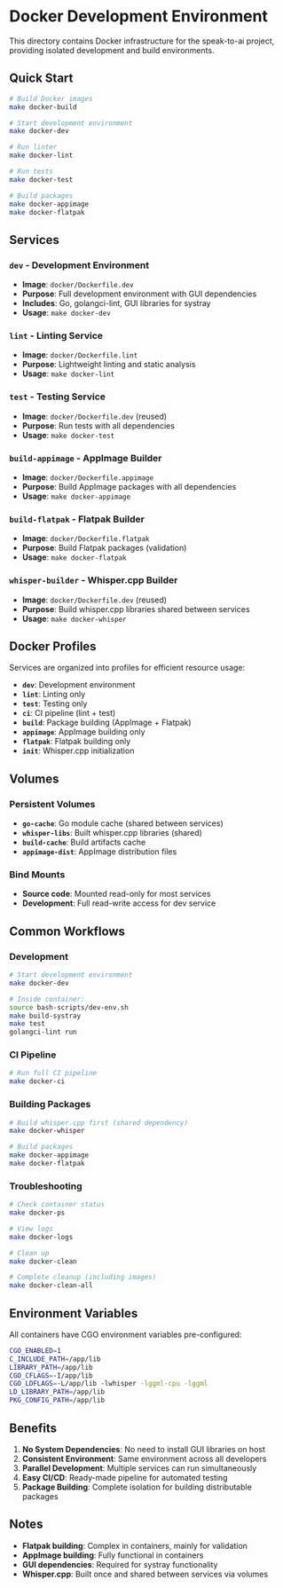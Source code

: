 # Docker Development Environment

This directory contains Docker infrastructure for the speak-to-ai project, providing isolated development and build environments.

## Quick Start

```bash
# Build Docker images
make docker-build

# Start development environment
make docker-dev

# Run linter
make docker-lint

# Run tests
make docker-test

# Build packages
make docker-appimage
make docker-flatpak
```

## Services

### `dev` - Development Environment
- **Image**: `docker/Dockerfile.dev`
- **Purpose**: Full development environment with GUI dependencies
- **Includes**: Go, golangci-lint, GUI libraries for systray
- **Usage**: `make docker-dev`

### `lint` - Linting Service  
- **Image**: `docker/Dockerfile.lint`
- **Purpose**: Lightweight linting and static analysis
- **Usage**: `make docker-lint`

### `test` - Testing Service
- **Image**: `docker/Dockerfile.dev` (reused)
- **Purpose**: Run tests with all dependencies
- **Usage**: `make docker-test`

### `build-appimage` - AppImage Builder
- **Image**: `docker/Dockerfile.appimage`
- **Purpose**: Build AppImage packages with all dependencies
- **Usage**: `make docker-appimage`

### `build-flatpak` - Flatpak Builder
- **Image**: `docker/Dockerfile.flatpak`
- **Purpose**: Build Flatpak packages (validation)
- **Usage**: `make docker-flatpak`

### `whisper-builder` - Whisper.cpp Builder
- **Image**: `docker/Dockerfile.dev` (reused)
- **Purpose**: Build whisper.cpp libraries shared between services
- **Usage**: `make docker-whisper`

## Docker Profiles

Services are organized into profiles for efficient resource usage:

- **`dev`**: Development environment
- **`lint`**: Linting only
- **`test`**: Testing only
- **`ci`**: CI pipeline (lint + test)
- **`build`**: Package building (AppImage + Flatpak)
- **`appimage`**: AppImage building only
- **`flatpak`**: Flatpak building only
- **`init`**: Whisper.cpp initialization

## Volumes

### Persistent Volumes
- **`go-cache`**: Go module cache (shared between services)
- **`whisper-libs`**: Built whisper.cpp libraries (shared)
- **`build-cache`**: Build artifacts cache
- **`appimage-dist`**: AppImage distribution files

### Bind Mounts
- **Source code**: Mounted read-only for most services
- **Development**: Full read-write access for dev service

## Common Workflows

### Development
```bash
# Start development environment
make docker-dev

# Inside container:
source bash-scripts/dev-env.sh
make build-systray
make test
golangci-lint run
```

### CI Pipeline
```bash
# Run full CI pipeline
make docker-ci
```

### Building Packages
```bash
# Build whisper.cpp first (shared dependency)
make docker-whisper

# Build packages
make docker-appimage
make docker-flatpak
```

### Troubleshooting
```bash
# Check container status
make docker-ps

# View logs
make docker-logs

# Clean up
make docker-clean

# Complete cleanup (including images)
make docker-clean-all
```

## Environment Variables

All containers have CGO environment variables pre-configured:
```bash
CGO_ENABLED=1
C_INCLUDE_PATH=/app/lib
LIBRARY_PATH=/app/lib
CGO_CFLAGS=-I/app/lib
CGO_LDFLAGS=-L/app/lib -lwhisper -lggml-cpu -lggml
LD_LIBRARY_PATH=/app/lib
PKG_CONFIG_PATH=/app/lib
```

## Benefits

1. **No System Dependencies**: No need to install GUI libraries on host
2. **Consistent Environment**: Same environment across all developers
3. **Parallel Development**: Multiple services can run simultaneously
4. **Easy CI/CD**: Ready-made pipeline for automated testing
5. **Package Building**: Complete isolation for building distributable packages

## Notes

- **Flatpak building**: Complex in containers, mainly for validation
- **AppImage building**: Fully functional in containers
- **GUI dependencies**: Required for systray functionality
- **Whisper.cpp**: Built once and shared between services via volumes